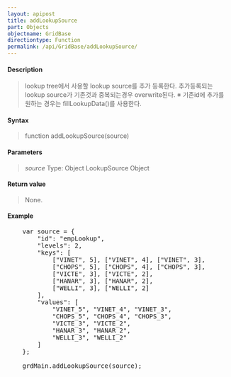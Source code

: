 ```yaml
---
layout: apipost
title: addLookupSource
part: Objects
objectname: GridBase
directiontype: Function
permalink: /api/GridBase/addLookupSource/
---
```



#### Description

> lookup tree에서 사용할 lookup source를 추가 등록한다.
> 추가등록되는 lookup source가 기존것과 중복되는경우 overwrite된다.
> ※ 기존id에 추가를 원하는 경우는 fillLookupData()를 사용한다.

#### Syntax

> function addLookupSource(source)

#### Parameters

> *source*
> Type: Object
> LookupSource Object



#### Return value

> None.

#### Example

<pre class="prettyprint">
	var source = {
        "id": "empLookup",
        "levels": 2,
        "keys": [
            ["VINET", 5], ["VINET", 4], ["VINET", 3],
            ["CHOPS", 5], ["CHOPS", 4], ["CHOPS", 3],
            ["VICTE", 3], ["VICTE", 2],
            ["HANAR", 3], ["HANAR", 2],
            ["WELLI", 3], ["WELLI", 2]
        ],
        "values": [
            "VINET_5", "VINET_4", "VINET_3",
            "CHOPS_5", "CHOPS_4", "CHOPS_3",
            "VICTE_3", "VICTE_2",
            "HANAR_3", "HANAR_2",
            "WELLI_3", "WELLI_2"
        ]
	};
	
	grdMain.addLookupSource(source);
</pre>

